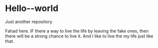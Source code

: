 # Hello--world
Just  another repository

Fahad here. IF there a way to live the life by leaving the fake ones, then there will be a strong chance to live it. And I like to live the my life just like that.
